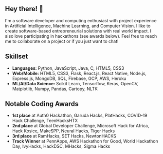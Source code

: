 ## Hey there! 👋

I'm a software developer and computing enthusiast with project experience in Artificial Intelligence, Machine Learning, and Computer Vision. I like to create software-based entrepreneurial solutions with real world impact. I also love participating in hackathons (see awards below). Feel free to reach me to collaborate on a project or if you just want to chat!

## Skillset
* **Languages:** Python, JavaScript, Java, C, HTML5, CSS3
* **Web/Mobile:** HTML5, CSS3, Flask, React.js, React Native, Node.js, Express.js, MongoDB, SQL, Firebase, GCP, AWS, Heroku
* **ML/AI/Data Science:** Scikit Learn, Tensorflow, Keras, OpenCV, Matplotlib, Numpy, Pandas, Cartopy, NLTK

## Notable Coding Awards
* **1st place** at Auth0 Hackathon, Garuda Hacks, PlatHacks, COVID-19 Hack Challenge, TeenHacksHTX
* **2nd place** at Global Developer Challenge, Microsoft Hack for Africa, Hack Kosice, MakeSPP, Neural Hacks, Tiger Hacks
* **3rd place** at RamHacks, SET Hacks, NewtonHACKS
* **Track Winner** at PennApps, AWS Hackathon for Good, World Hackathon Day, IvyHacks, HackDSC, MHacks, Sigma Hacks



<!--
**vgadodia/vgadodia** is a ✨ _special_ ✨ repository because its `README.md` (this file) appears on your GitHub profile.

Here are some ideas to get you started:

- 🔭 I’m currently working on ...
- 🌱 I’m currently learning ...
- 👯 I’m looking to collaborate on ...
- 🤔 I’m looking for help with ...
- 💬 Ask me about ...
- 📫 How to reach me: ...
- 😄 Pronouns: ...
- ⚡ Fun fact: ...
-->
